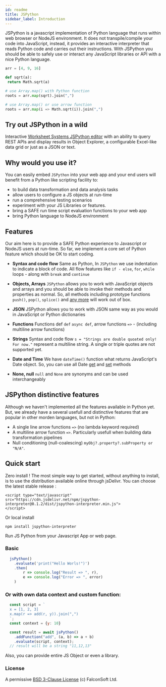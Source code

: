 ```yaml
---
id: readme
title: JSPython
sidebar_label: Introduction
---
```


JSPython is a javascript implementation of Python language that runs within web browser or NodeJS environment. It does not transpile/compile your code into JavaScript, instead, it provides an interactive interpreter that reads Python code and carries out their instructions. With JSPython you should be able to safely use or interact any JavaScript libraries or API with a nice Python language.

```py
arr = [4, 9, 16]

def sqrt(a):
 return Math.sqrt(a)

# use Array.map() with Python function
roots = arr.map(sqrt).join(",")

# use Array.map() or use arrow function
roots = arr.map(i => Math.sqrt(i)).join(",")

```
## Try out JSPython in a wild
Interactive [Worksheet Systems JSPython editor](https://run.worksheet.systems/rest-client/jspython-editor) with an ability to query REST APIs and display results in Object Explorer, a configurable Excel-like data grid or just as a JSON or text.

## Why would you use it?
You can easily embed `JSPython` into your web app and your end users will benefit from a Python like scripting facility to:
   * to build data transformation and data analysis tasks
   * allow users to configure a JS objects at run-time
   * run a comprehensive testing scenarios
   * experiment with your JS Libraries or features.
   * bring a SAFE run time script evaluation functions to your web app
   * bring Python language to NodeJS environment

## Features
Our aim here is to provide a SAFE Python experience to Javascript or NodeJS users at run-time. So far, we implement a core set of Python feature which should be OK to start coding.

  * **Syntax and code flow** Same as Python, In `JSPython` we use indentation to indicate a block of code. All flow features like `if - else`, `for`, `while` loops - along with `break` and `continue`

  * **Objects, Arrays** `JSPython` allows you to work with JavaScript objects and arrays and you should be able to invoke their methods and properties as normal. So, all methods including prototype functions `push()`, `pop()`, `splice()` and [any more](https://www.w3schools.com/js/js_array_methods.asp) will work out of box.

  * **JSON** JSPython allows you to work with JSON same way as you would in JavaScript or Python dictionaries

  * **Functions** Functions def `def` `async def`, arrow functions `=>` - (including multiline arrow functions)

  * **Strings** Syntax and code flow `s = "Strings are double quoated only! For now."` represent a multiline string. A single or triple quotes are not supported yet.

  * **Date and Time** We have `dateTime()` function what returns JavaScript's Date object. So, you can use all Date [get](https://www.w3schools.com/js/js_date_methods.asp) and [set](https://www.w3schools.com/js/js_date_methods_set.asp) methods

  * **None, null** `null` and `None` are synonyms and can be used interchangeably

## JSPython distinctive features
Although we haven't implemented all the features available in Python yet. But, we already have a several usefull and distinctive features that are popular in other morden languages, but not in Python:
 - A single line arrow functions `=>` (no lambda keyword required)
 - A multiline arrow function `=>`. Particularly usefull when building data transformation pipelines
 - Null conditioning (null-coalescing) `myObj?.property?.subProperty or "N/A"`. 

## Quick start

Zero install !
The most simple way to get started, without anything to install, is to use the distribution available online through jsDelivr. You can choose the latest stable release :
```
<script type="text/javascript" src="https://cdn.jsdelivr.net/npm/jspython-interpreter@0.1.2/dist/jspython-interpreter.min.js">
</script>
```

Or local install
```
npm install jspython-interpreter
```
Run JS Python from your Javascript App or web page.
### Basic
```js
  jsPython()
    .evaluate('print("Hello Worls!")')
    .then(
        r => console.log("Result => ", r),
        e => console.log("Error => ", error)
    )
```
### Or with own data context and custom function:
```js
  const script = `
  x = [1, 2, 3]
  x.map(r => add(r, y)).join(",")
  `;
  const context = {y: 10}

  const result = await jsPython()
    .addFunction("add", (a, b) => a + b)
    .evaluate(script, context);
  // result will be a string "11,12,13"
```
Also, you can provide entire JS Object or even a library.

### License
A permissive [BSD 3-Clause License](https://github.com/jspython-dev/jspython/blob/master/LICENSE) (c) FalconSoft Ltd.
